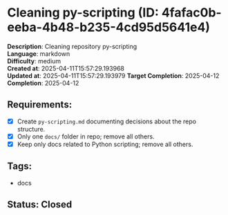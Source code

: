 # Cleaning py-scripting (ID: 4fafac0b-eeba-4b48-b235-4cd95d5641e4)

**Description**: Cleaning repository py-scripting  
**Language**: markdown  
**Difficulty**: medium  
**Created at**: 2025-04-11T15:57:29.193968  
**Updated at**: 2025-04-11T15:57:29.193979
**Target Completion**: 2025-04-12
**Completion**: 2025-04-12

## Requirements:

- [x] Create `py-scripting.md` documenting decisions about the repo structure.
- [x] Only one `docs/` folder in repo; remove all others.
- [x] Keep only docs related to Python scripting; remove all others.

## Tags:

- docs

## Status: Closed
